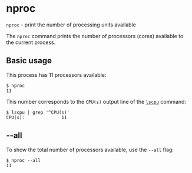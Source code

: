 # nproc

`nproc` - print the number of processing units available

The `nproc` command prints the number of processors (cores) available to the current process.

## Basic usage

This process has 11 processors available:
```
$ nproc
11
```

This number corresponds to the `CPU(s)` output line of the [`lscpu`](lscpu.txt) command:
```
$ lscpu | grep '^CPU(s)'
CPU(s):              11
```

## --all
To show the total number of processors available, use the `--all` flag:

```
$ nproc --all
11
```
